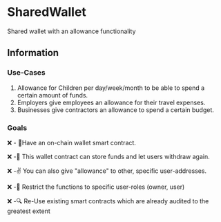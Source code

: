 # SharedWallet

Shared wallet with an allowance functionality

## Information

### Use-Cases

1. Allowance for Children per day/week/month to be able to spend a certain amount of funds.
1. Employers give employees an allowance for their travel expenses.
1. Businesses give contractors an allowance to spend a certain budget.

### Goals

❌ - 👛Have an on-chain wallet smart contract.

❌ -💸 This wallet contract can store funds and let users withdraw again.

❌ -✌️ You can also give "allowance" to other, specific user-addresses.

❌ -🚫 Restrict the functions to specific user-roles (owner, user)

❌ -🔍 Re-Use existing smart contracts which are already audited to the greatest extent
